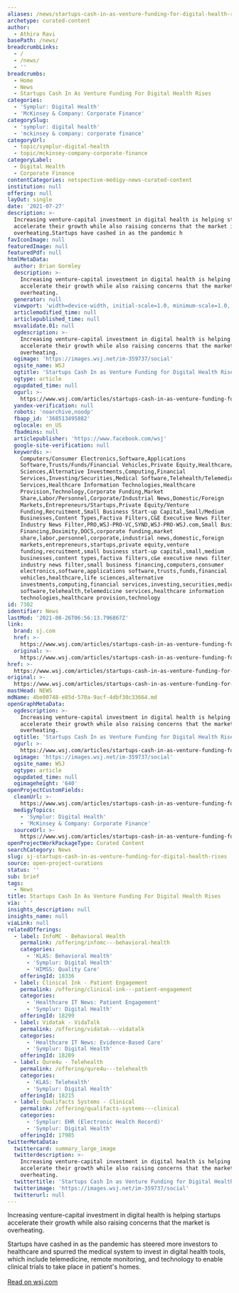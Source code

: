 ```yaml
---
aliases: /news/startups-cash-in-as-venture-funding-for-digital-health-rises
archetype: curated-content
author:
  - Athira Ravi
basePath: /news/
breadcrumbLinks:
  - /
  - /news/
  - ''
breadcrumbs:
  - Home
  - News
  - Startups Cash In As Venture Funding For Digital Health Rises
categories:
  - 'Symplur: Digital Health'
  - 'McKinsey & Company: Corporate Finance'
categorySlug:
  - 'symplur: digital health'
  - 'mckinsey & company: corporate finance'
categoryUrl:
  - topic/symplur-digital-health
  - topic/mckinsey-company-corporate-finance
categoryLabel:
  - Digital Health
  - Corporate Finance
contentCategories: netspective-medigy-news-curated-content
institution: null
offering: null
layOut: single
date: '2021-07-27'
description: >-
  Increasing venture-capital investment in digital health is helping startups
  accelerate their growth while also raising concerns that the market is
  overheating.Startups have cashed in as the pandemic h
favIconImage: null
featuredImage: null
featuredPdf: null
htmlMetaData:
  author: Brian Gormley
  description: >-
    Increasing venture-capital investment in digital health is helping startups
    accelerate their growth while also raising concerns that the market is
    overheating. 
  generator: null
  viewport: 'width=device-width, initial-scale=1.0, minimum-scale=1.0, maximum-scale=2.0'
  articlemodified_time: null
  articlepublished_time: null
  msvalidate.01: null
  ogdescription: >-
    Increasing venture-capital investment in digital health is helping startups
    accelerate their growth while also raising concerns that the market is
    overheating. 
  ogimage: 'https://images.wsj.net/im-359737/social'
  ogsite_name: WSJ
  ogtitle: 'Startups Cash In as Venture Funding for Digital Health Rises '
  ogtype: article
  ogupdated_time: null
  ogurl: >-
    https://www.wsj.com/articles/startups-cash-in-as-venture-funding-for-digital-health-rises-11626346800
  yandex-verification: null
  robots: 'noarchive,noodp'
  fbapp_id: '368513495882'
  oglocale: en_US
  fbadmins: null
  articlepublisher: 'https://www.facebook.com/wsj'
  google-site-verification: null
  keywords: >-
    Computers/Consumer Electronics,Software,Applications
    Software,Trusts/Funds/Financial Vehicles,Private Equity,Healthcare/Life
    Sciences,Alternative Investments,Computing,Financial
    Services,Investing/Securities,Medical Software,Telehealth/Telemedicine
    Services,Healthcare Information Technologies,Healthcare
    Provision,Technology,Corporate Funding,Market
    Share,Labor/Personnel,Corporate/Industrial News,Domestic/Foreign
    Markets,Entrepreneurs/Startups,Private Equity/Venture
    Funding,Recruitment,Small Business Start-up Capital,Small/Medium
    Businesses,Content Types,Factiva Filters,C&E Executive News Filter,C&E
    Industry News Filter,PRO,WSJ-PRO-VC,SYND,WSJ-PRO-WSJ.com,Small Business
    Financing,Doximity,DOCS,corporate funding,market
    share,labor,personnel,corporate,industrial news,domestic,foreign
    markets,entrepreneurs,startups,private equity,venture
    funding,recruitment,small business start-up capital,small,medium
    businesses,content types,factiva filters,c&e executive news filter,c&e
    industry news filter,small business financing,computers,consumer
    electronics,software,applications software,trusts,funds,financial
    vehicles,healthcare,life sciences,alternative
    investments,computing,financial services,investing,securities,medical
    software,telehealth,telemedicine services,healthcare information
    technologies,healthcare provision,technology
id: 7302
identifier: News
lastMod: '2021-08-26T06:56:13.796867Z'
link:
  brand: sj.com
  href: >-
    https://www.wsj.com/articles/startups-cash-in-as-venture-funding-for-digital-health-rises-11626346800?_hsmi=142459174&_hsenc=p2ANqtz-9G0w_j-jEIStVSXPhfYf8DwIi4AhoVQ4lswKOqBSdfJhfAB179p1x7L5-ef1cF7JoTgsVgoMRQGAlgTMLLx7mih_ml0iZv1f_046h2D7nIenHsfoY
  original: >-
    https://www.wsj.com/articles/startups-cash-in-as-venture-funding-for-digital-health-rises-11626346800?_hsmi=142459174&_hsenc=p2ANqtz-9G0w_j-jEIStVSXPhfYf8DwIi4AhoVQ4lswKOqBSdfJhfAB179p1x7L5-ef1cF7JoTgsVgoMRQGAlgTMLLx7mih_ml0iZv1f_046h2D7nIenHsfoY
href: >-
  https://www.wsj.com/articles/startups-cash-in-as-venture-funding-for-digital-health-rises-11626346800?_hsmi=142459174&_hsenc=p2ANqtz-9G0w_j-jEIStVSXPhfYf8DwIi4AhoVQ4lswKOqBSdfJhfAB179p1x7L5-ef1cF7JoTgsVgoMRQGAlgTMLLx7mih_ml0iZv1f_046h2D7nIenHsfoY
original: >-
  https://www.wsj.com/articles/startups-cash-in-as-venture-funding-for-digital-health-rises-11626346800?_hsmi=142459174&_hsenc=p2ANqtz-9G0w_j-jEIStVSXPhfYf8DwIi4AhoVQ4lswKOqBSdfJhfAB179p1x7L5-ef1cF7JoTgsVgoMRQGAlgTMLLx7mih_ml0iZv1f_046h2D7nIenHsfoY
mastHead: NEWS
mdName: 4be00748-e85d-570a-9acf-4dbf30c33664.md
openGraphMetaData:
  ogdescription: >-
    Increasing venture-capital investment in digital health is helping startups
    accelerate their growth while also raising concerns that the market is
    overheating. 
  ogtitle: 'Startups Cash In as Venture Funding for Digital Health Rises '
  ogurl: >-
    https://www.wsj.com/articles/startups-cash-in-as-venture-funding-for-digital-health-rises-11626346800
  ogimage: 'https://images.wsj.net/im-359737/social'
  ogsite_name: WSJ
  ogtype: article
  ogupdated_time: null
  ogimageheight: '640'
openProjectCustomFields:
  cleanUrl: >-
    https://www.wsj.com/articles/startups-cash-in-as-venture-funding-for-digital-health-rises-11626346800?_hsmi=142459174&_hsenc=p2ANqtz-9G0w_j-jEIStVSXPhfYf8DwIi4AhoVQ4lswKOqBSdfJhfAB179p1x7L5-ef1cF7JoTgsVgoMRQGAlgTMLLx7mih_ml0iZv1f_046h2D7nIenHsfoY
  medigyTopics:
    - 'Symplur: Digital Health'
    - 'McKinsey & Company: Corporate Finance'
  sourceUrl: >-
    https://www.wsj.com/articles/startups-cash-in-as-venture-funding-for-digital-health-rises-11626346800?_hsmi=142459174&_hsenc=p2ANqtz-9G0w_j-jEIStVSXPhfYf8DwIi4AhoVQ4lswKOqBSdfJhfAB179p1x7L5-ef1cF7JoTgsVgoMRQGAlgTMLLx7mih_ml0iZv1f_046h2D7nIenHsfoY
openProjectWorkPackageType: Curated Content
searchCategory: News
slug: sj-startups-cash-in-as-venture-funding-for-digital-health-rises
source: open-project-curations
status: ''
sub: brief
tags:
  - News
title: Startups Cash In As Venture Funding For Digital Health Rises
via: ' '
insights_description: null
insights_name: null
viaLink: null
relatedOfferings:
  - label: InfoMC - Behavioral Health
    permalink: /offering/infomc---behavioral-health
    categories:
      - 'KLAS: Behavioral Health'
      - 'Symplur: Digital Health'
      - 'HIMSS: Quality Care'
    offeringId: 18336
  - label: Clinical Ink - Patient Engagement
    permalink: /offering/clinical-ink---patient-engagement
    categories:
      - 'Healthcare IT News: Patient Engagement'
      - 'Symplur: Digital Health'
    offeringId: 18299
  - label: Vidatak - VidaTalk
    permalink: /offering/vidatak---vidatalk
    categories:
      - 'Healthcare IT News: Evidence-Based Care'
      - 'Symplur: Digital Health'
    offeringId: 18289
  - label: Qure4u - Telehealth
    permalink: /offering/qure4u---telehealth
    categories:
      - 'KLAS: Telehealth'
      - 'Symplur: Digital Health'
    offeringId: 18215
  - label: Qualifacts Systems - Clinical
    permalink: /offering/qualifacts-systems---clinical
    categories:
      - 'Symplur: EHR (Electronic Health Record)'
      - 'Symplur: Digital Health'
    offeringId: 17985
twitterMetaData:
  twittercard: summary_large_image
  twitterdescription: >-
    Increasing venture-capital investment in digital health is helping startups
    accelerate their growth while also raising concerns that the market is
    overheating. 
  twittertitle: 'Startups Cash In as Venture Funding for Digital Health Rises '
  twitterimage: 'https://images.wsj.net/im-359737/social'
  twitterurl: null
---
```

<p>Increasing venture-capital investment in digital health is helping startups accelerate their growth while also raising concerns that the market is overheating.</p><p>Startups have cashed in as the pandemic has steered more investors to healthcare and spurred the medical system to invest in digital health tools, which include telemedicine, remote monitoring, and technology to enable clinical trials to take place in patient's homes.<br><br><a href="https://www.wsj.com/articles/startups-cash-in-as-venture-funding-for-digital-health-rises-11626346800?_hsmi=142459174&amp;_hsenc=p2ANqtz-9G0w_j-jEIStVSXPhfYf8DwIi4AhoVQ4lswKOqBSdfJhfAB179p1x7L5-ef1cF7JoTgsVgoMRQGAlgTMLLx7mih_ml0iZv1f_046h2D7nIenHsfoY">Read on wsj.com</a></p>
